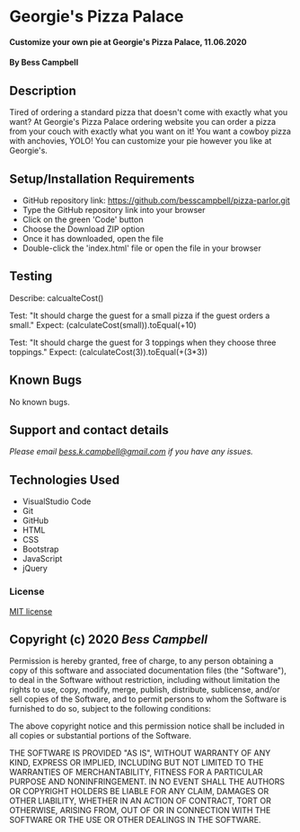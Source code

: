 # Georgie's Pizza Palace

####  Customize your own pie at Georgie's Pizza Palace, 11.06.2020 

#### By  **Bess Campbell** 

## Description

 Tired of ordering a standard pizza that doesn't come with exactly what you want? At Georgie's Pizza Palace ordering website you can order a pizza from your couch with exactly what you want on it! You want a cowboy pizza with anchovies, YOLO! You can customize your pie however you like at Georgie's. 

 
## Setup/Installation Requirements


* GitHub repository link: https://github.com/besscampbell/pizza-parlor.git
* Type the GitHub repository link into your browser
* Click on the green 'Code' button 
* Choose the Download ZIP option
* Once it has downloaded, open the file
* Double-click the 'index.html' file or open the file in your browser


## Testing
 
 Describe: calcualteCost()

 Test: "It should charge the guest for a small pizza if the guest orders a small." 
 Expect: (calculateCost(small)).toEqual(+10)

 Test: "It should charge the guest for 3 toppings when they choose three toppings." 
 Expect: (calculateCost(3)).toEqual(+(3*3)) 



## Known Bugs

 No known bugs. 

## Support and contact details

 _Please email <bess.k.campbell@gmail.com> if you have any issues._

## Technologies Used
 
 * VisualStudio Code
 * Git
 * GitHub
 * HTML 
 * CSS 
 * Bootstrap
 * JavaScript
 * jQuery 

### License

[MIT license](https://opensource.org/licenses/MIT)

## Copyright (c) 2020 **_Bess Campbell_**

Permission is hereby granted, free of charge, to any person obtaining a copy of this software and associated documentation files (the "Software"), to deal in the Software without restriction, including without limitation the rights to use, copy, modify, merge, publish, distribute, sublicense, and/or sell copies of the Software, and to permit persons to whom the Software is furnished to do so, subject to the following conditions:

The above copyright notice and this permission notice shall be included in all copies or substantial portions of the Software.

THE SOFTWARE IS PROVIDED "AS IS", WITHOUT WARRANTY OF ANY KIND, EXPRESS OR IMPLIED, INCLUDING BUT NOT LIMITED TO THE WARRANTIES OF MERCHANTABILITY, FITNESS FOR A PARTICULAR PURPOSE AND NONINFRINGEMENT. IN NO EVENT SHALL THE AUTHORS OR COPYRIGHT HOLDERS BE LIABLE FOR ANY CLAIM, DAMAGES OR OTHER LIABILITY, WHETHER IN AN ACTION OF CONTRACT, TORT OR OTHERWISE, ARISING FROM, OUT OF OR IN CONNECTION WITH THE SOFTWARE OR THE USE OR OTHER DEALINGS IN THE SOFTWARE.